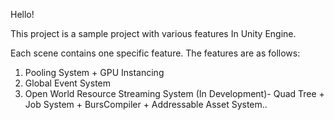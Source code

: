 Hello!

This project is a sample project with various features In Unity Engine.

Each scene contains one specific feature. The features are as follows:

1. Pooling System + GPU Instancing
2. Global Event System
3. Open World Resource Streaming System (In Development)- Quad Tree + Job System + BursCompiler + Addressable Asset System..
